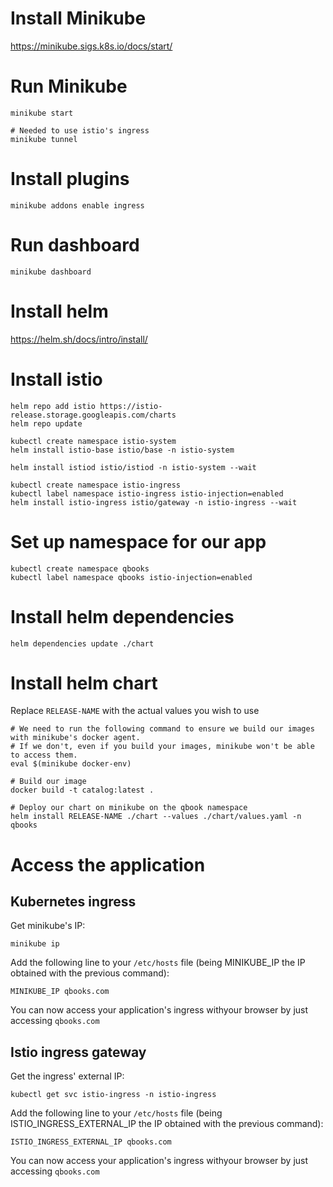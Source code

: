 # Install Minikube

https://minikube.sigs.k8s.io/docs/start/


# Run Minikube

```
minikube start

# Needed to use istio's ingress
minikube tunnel
```


# Install plugins

`minikube addons enable ingress`


# Run dashboard

`minikube dashboard`


# Install helm

https://helm.sh/docs/intro/install/


# Install istio

```
helm repo add istio https://istio-release.storage.googleapis.com/charts
helm repo update

kubectl create namespace istio-system
helm install istio-base istio/base -n istio-system

helm install istiod istio/istiod -n istio-system --wait

kubectl create namespace istio-ingress
kubectl label namespace istio-ingress istio-injection=enabled
helm install istio-ingress istio/gateway -n istio-ingress --wait
```


# Set up namespace for our app

```
kubectl create namespace qbooks
kubectl label namespace qbooks istio-injection=enabled
```


# Install helm dependencies

```
helm dependencies update ./chart
```


# Install helm chart

Replace `RELEASE-NAME` with the actual values you wish to use
```
# We need to run the following command to ensure we build our images with minikube's docker agent.
# If we don't, even if you build your images, minikube won't be able to access them.
eval $(minikube docker-env)

# Build our image
docker build -t catalog:latest .

# Deploy our chart on minikube on the qbook namespace
helm install RELEASE-NAME ./chart --values ./chart/values.yaml -n qbooks
```

# Access the application

## Kubernetes ingress
Get minikube's IP:
```
minikube ip
```

Add the following line to your `/etc/hosts` file (being MINIKUBE_IP the IP obtained with the previous command):
```
MINIKUBE_IP qbooks.com
```

You can now access your application's ingress withyour browser by just accessing `qbooks.com`


## Istio ingress gateway

Get the ingress' external IP:
```
kubectl get svc istio-ingress -n istio-ingress
```

Add the following line to your `/etc/hosts` file (being ISTIO_INGRESS_EXTERNAL_IP the IP obtained with the previous command):
```
ISTIO_INGRESS_EXTERNAL_IP qbooks.com
```

You can now access your application's ingress withyour browser by just accessing `qbooks.com`

